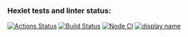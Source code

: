 ### Hexlet tests and linter status:
[![Actions Status](https://github.com/Obyrif/java-project-71/workflows/hexlet-check/badge.svg)](https://github.com/Obyrif/java-project-71/actions)
[![Build Status](https://github.com/Obyrif/java-project-71/workflows/Explore-GitHub-Actions/badge.svg)](https://github.com/Obyrif/java-project-71/actions)
[![Node CI](https://github.com/Obyrif/java-project-71/workflows/Node_CI/badge.svg?event=push)](https://github.com/Obyrif/java-project-71/actions/workflows/github-actions-demo.yml)
[![display name](https://github.com/Obyrif/java-project-71/workflows/Explore-GitHub-Actions/badge.svg)](https://github.com/Obyrif/java-project-71/actions/workflows/<yaml_filename>.yml)


